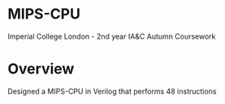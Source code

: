 # MIPS-CPU
Imperial College London - 2nd year IA&amp;C Autumn Coursework

# Overview 
Designed a MIPS-CPU in Verilog that performs 48 instructions
